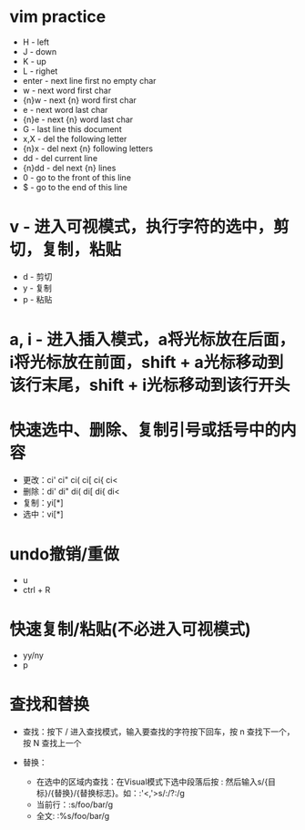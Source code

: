 # vim practice
- H - left 
- J - down
- K - up
- L - righet
- enter - next line first no empty char
- w - next word first char
- {n}w - next {n} word first char
- e - next word last char
- {n}e - next {n} word last char
- G - last line this document
- x,X - del the following letter
- {n}x - del next {n} following letters
- dd - del current line
- {n}dd - del next {n} lines
- 0 - go to the front of this line
- $ - go to the end of this line 

# v - 进入可视模式，执行字符的选中，剪切，复制，粘贴
- d - 剪切
- y - 复制
- p - 粘贴

# a, i - 进入插入模式，a将光标放在后面，i将光标放在前面，shift + a光标移动到该行末尾，shift + i光标移动到该行开头
# 快速选中、删除、复制引号或括号中的内容
- 更改：ci' ci" ci( ci[ ci{ ci<
- 删除：di' di" di( di[ di{ di<
- 复制：yi[*]
- 选中：vi[*]

# undo撤销/重做
- u
- ctrl + R

# 快速复制/粘贴(不必进入可视模式)
- yy/ny
- p

# 查找和替换
- 查找：按下 / 进入查找模式，输入要查找的字符按下回车，按 n 查找下一个，按 N 查找上一个
- 替换：

    - 在选中的区域内查找：在Visual模式下选中段落后按 : 然后输入s/{目标}/{替换}/{替换标志}。如：:'<,'>s/:/?:/g
    - 当前行：:s/foo/bar/g
    - 全文: :%s/foo/bar/g